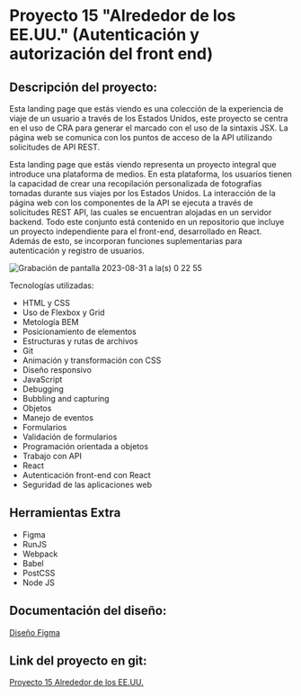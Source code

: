 # Proyecto 15 "Alrededor de los EE.UU." (Autenticación y autorización del front end)

## Descripción del proyecto:

Esta landing page que estás viendo es una colección de la experiencia de viaje de un usuario a través de los Estados Unidos, este proyecto se centra en el uso de CRA para generar el marcado con el uso de la sintaxis JSX. La página web se comunica con los puntos de acceso de la API utilizando solicitudes de API REST.

Esta landing page que estás viendo representa un proyecto integral que introduce una plataforma de medios. En esta plataforma, los usuarios tienen la capacidad de crear una recopilación personalizada de fotografías tomadas durante sus viajes por los Estados Unidos. La interacción de la página web con los componentes de la API se ejecuta a través de solicitudes REST API, las cuales se encuentran alojadas en un servidor backend. Todo este conjunto está contenido en un repositorio que incluye un proyecto independiente para el front-end, desarrollado en React. Además de esto, se incorporan funciones suplementarias para autenticación y registro de usuarios.

![Grabación de pantalla 2023-08-31 a la(s) 0 22 55](https://github.com/Dimaldon/react-around-auth_es/assets/110069148/037012b1-ef9e-4789-b17f-849e77564361)

Tecnologías utilizadas:

- HTML y CSS
- Uso de Flexbox y Grid
- Metología BEM
- Posicionamiento de elementos
- Estructuras y rutas de archivos
- Git
- Animación y transformación con CSS
- Diseño responsivo
- JavaScript
- Debugging
- Bubbling and capturing
- Objetos
- Manejo de eventos
- Formularios
- Validación de formularios
- Programación orientada a objetos
- Trabajo con API
- React
- Autenticación front-end con React
- Seguridad de las aplicaciones web

## Herramientas Extra

- Figma
- RunJS
- Webpack
- Babel
- PostCSS
- Node JS

## Documentación del diseño:

[Diseño Figma](https://www.figma.com/file/RhUL5VAaXsgepRRcgmn8mf/Web_Brief_Sprint_15_ES-%7C-Registro-e-autoriza%C3%A7%C3%A3o?type=design&node-id=1-514&mode=design&t=anMkbQrBV0nMs985-0)

## Link del proyecto en git:

[Proyecto 15 Alrededor de los EE.UU.](https://github.com/Dimaldon/react-around-auth_es)
